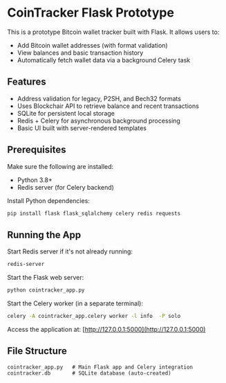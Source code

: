 # CoinTracker Flask Prototype

This is a prototype Bitcoin wallet tracker built with Flask. It allows users to:

* Add Bitcoin wallet addresses (with format validation)
* View balances and basic transaction history
* Automatically fetch wallet data via a background Celery task

## Features

* Address validation for legacy, P2SH, and Bech32 formats
* Uses Blockchair API to retrieve balance and recent transactions
* SQLite for persistent local storage
* Redis + Celery for asynchronous background processing
* Basic UI built with server-rendered templates

## Prerequisites

Make sure the following are installed:

* Python 3.8+
* Redis server (for Celery backend)

Install Python dependencies:

```bash
pip install flask flask_sqlalchemy celery redis requests
```

## Running the App

Start Redis server if it's not already running:

```bash
redis-server
```

Start the Flask web server:

```bash
python cointracker_app.py 
```

Start the Celery worker (in a separate terminal):

```bash
celery -A cointracker_app.celery worker -l info  -P solo
```

Access the application at: [http://127.0.0.1:5000](http://127.0.0.1:5000)

## File Structure

```
cointracker_app.py   # Main Flask app and Celery integration
cointracker.db       # SQLite database (auto-created)
```

